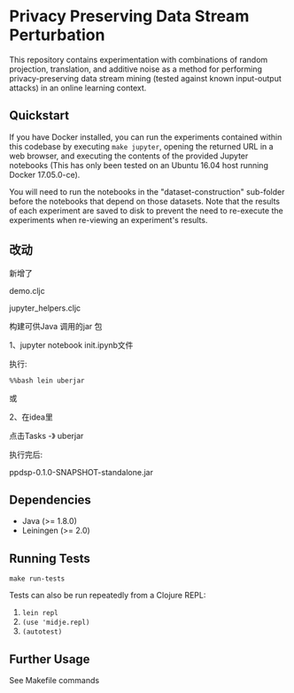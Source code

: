 # Privacy Preserving Data Stream Perturbation

This repository contains experimentation with combinations of random
projection, translation, and additive noise as a method for performing
privacy-preserving data stream mining (tested against known
input-output attacks) in an online learning context.

## Quickstart

If you have Docker installed, you can run the experiments contained
within this codebase by executing `make jupyter`, opening the returned
URL in a web browser, and executing the contents of the provided
Jupyter notebooks (This has only been tested on an Ubuntu 16.04 host
running Docker 17.05.0-ce).

You will need to run the notebooks in the "dataset-construction"
sub-folder before the notebooks that depend on those datasets. Note
that the results of each experiment are saved to disk to prevent the
need to re-execute the experiments when re-viewing an experiment's
results.

## 改动
新增了

demo.cljc

jupyter_helpers.cljc

构建可供Java 调用的jar 包

1、jupyter notebook init.ipynb文件 

执行:


`%%bash
lein uberjar
`

或

2、在idea里 

点击Tasks  -》 uberjar

执行完后:

ppdsp-0.1.0-SNAPSHOT-standalone.jar

## Dependencies

* Java (>= 1.8.0)
* Leiningen (>= 2.0)

## Running Tests

`make run-tests`

Tests can also be run repeatedly from a Clojure REPL:

1. `lein repl`
2. `(use 'midje.repl)`
3. `(autotest)`

## Further Usage

See Makefile commands
